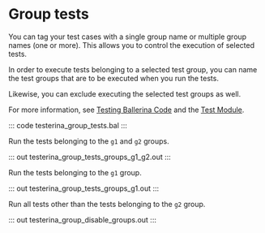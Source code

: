 # Group tests

You can tag your test cases with a single group name or multiple group names (one or more). This allows you to control the execution of selected tests.

In order to execute tests belonging to a selected test group, you can name the  test groups that are to be executed when you run the tests.

Likewise, you can exclude executing the selected test groups as well.

For more information, see [Testing Ballerina Code](https://ballerina.io/learn/testing-ballerina-code/testing-quick-start/) and the [Test Module](https://lib.ballerina.io/ballerina/test/latest/).

::: code testerina_group_tests.bal :::

Run the tests belonging to the `g1` and `g2` groups.

::: out testerina_group_tests_groups_g1_g2.out :::

Run the tests belonging to the `g1` group.

::: out testerina_group_tests_groups_g1.out :::

Run all tests other than the tests belonging to the `g2` group.

::: out testerina_group_disable_groups.out :::
